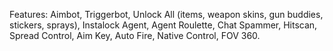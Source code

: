 Features: Aimbot, Triggerbot, Unlock All (items, weapon skins, gun buddies, stickers, sprays), Instalock Agent, Agent Roulette, Chat Spammer, Hitscan, Spread Control, Aim Key, Auto Fire, Native Control, FOV 360.
